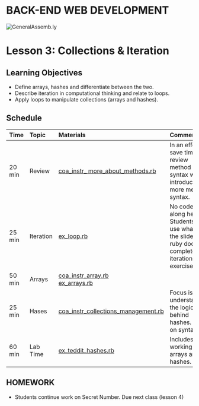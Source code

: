 BACK-END WEB DEVELOPMENT
============================

![GeneralAssemb.ly](https://github.com/generalassembly/ga-ruby-on-rails-for-devs/raw/master/images/ga.png "GeneralAssemb.ly")


Lesson 3: Collections & Iteration 
========

Learning Objectives
--------
-	Define arrays, hashes and differentiate between the two.
-	Describe iteration in computational thinking and relate to loops.
-	Apply loops to manipulate collections  (arrays and hashes). 



Schedule
--------

| Time        | Topic| Materials| Comments |
| ------------- |:-------------|:-------------------|:-------------------|
| 20 min | Review|[coa_instr_ more_about_methods.rb](code_alongs/coa_instr_more_about_methods.rb)| In an effort to save time, review method syntax while introducing more method syntax. | 
| 25 min | Iteration | [ex_loop.rb](exercises/ex_loop.rb)|No code along here. Students will use what is on the slides and ruby docs to complete the iteration exercise.|
| 50 min | Arrays|[coa_instr_array.rb](code_alongs/coa_instr_array.rb) <br> [ex_arrays.rb](exercises/ex_arrays.rb)| |
| 25 min | Hases | [coa_instr_collections_management.rb](code_alongs/coa_instr_collection_management.rb)| Focus is on understanding the logic behind hashes. Less on syntax|
| 60 min | Lab Time|[ex_teddit_hashes.rb](exercises/ex_teddit_hashes.rb) | Includes working with arrays and hashes. |



HOMEWORK
--------
-	Students continue work on Secret Number. Due next class (lesson 4)


